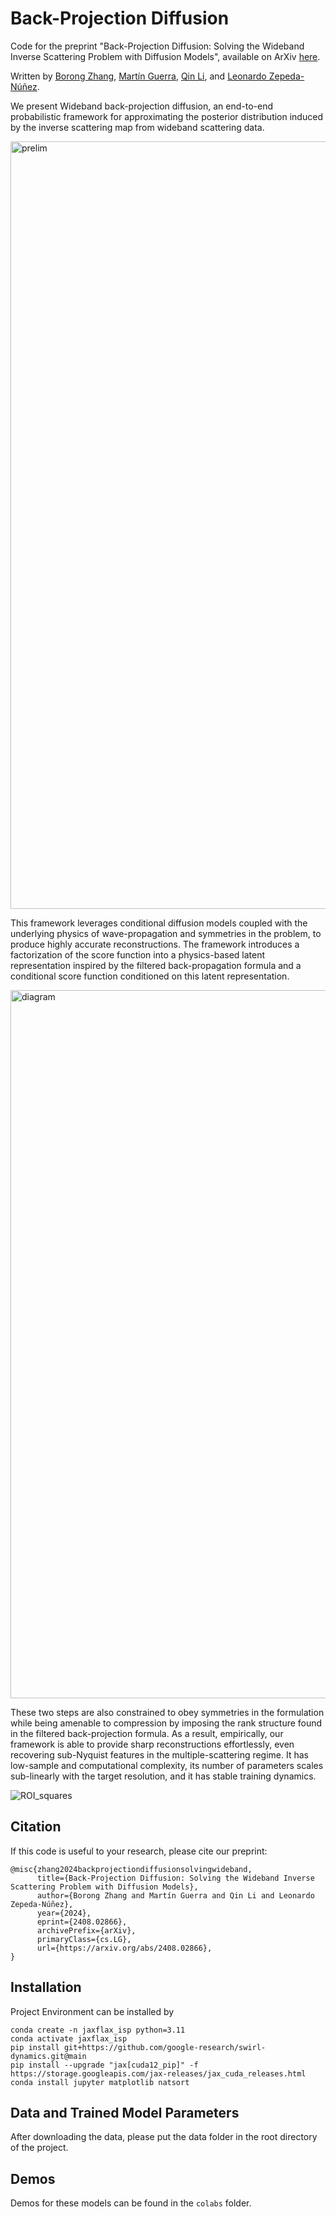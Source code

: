 # Back-Projection Diffusion
Code for the preprint "Back-Projection Diffusion: Solving the Wideband Inverse Scattering Problem with Diffusion Models", available on ArXiv [here](https://arxiv.org/abs/2408.02866). 

Written by [Borong Zhang](https://github.com/borongzhang), [Martín Guerra](https://sites.google.com/wisc.edu/martinguerra/), [Qin Li](https://sites.google.com/view/qinlimadison/home), and [Leonardo Zepeda-Núñez](https://research.google/people/leonardozepedanez/?&type=google).

We present Wideband back-projection diffusion, an end-to-end probabilistic framework for approximating the posterior distribution induced by the inverse scattering map from wideband scattering data. 

<img width="1228" alt="prelim" src="https://github.com/user-attachments/assets/e21c10e4-a451-424e-a7c2-a785a207a4d4" />

This framework leverages conditional diffusion models coupled with the underlying physics of wave-propagation and symmetries in the problem, to produce highly accurate reconstructions. The framework introduces a factorization of the score function into a physics-based latent representation inspired by the filtered back-propagation formula and a conditional score function conditioned on this latent representation. 

<img width="1133" alt="diagram" src="https://github.com/user-attachments/assets/a185576e-75b7-42d3-a83d-bf5e4e3fe0a5" />

These two steps are also constrained to obey symmetries in the formulation while being amenable to compression by imposing the rank structure found in the filtered back-projection formula. As a result, empirically, our framework is able to provide sharp reconstructions effortlessly, even recovering sub-Nyquist features in the multiple-scattering regime. It has low-sample and computational complexity, its number of parameters scales sub-linearly with the target resolution, and it has stable training dynamics.

![ROI_squares](https://github.com/user-attachments/assets/b7e93e52-c749-478e-bf6f-df7287045fd8)

## Citation

If this code is useful to your research, please cite our preprint:
```
@misc{zhang2024backprojectiondiffusionsolvingwideband,
      title={Back-Projection Diffusion: Solving the Wideband Inverse Scattering Problem with Diffusion Models}, 
      author={Borong Zhang and Martín Guerra and Qin Li and Leonardo Zepeda-Núñez},
      year={2024},
      eprint={2408.02866},
      archivePrefix={arXiv},
      primaryClass={cs.LG},
      url={https://arxiv.org/abs/2408.02866}, 
}
```

## Installation
Project Environment can be installed by 
```
conda create -n jaxflax_isp python=3.11 
conda activate jaxflax_isp
pip install git+https://github.com/google-research/swirl-dynamics.git@main
pip install --upgrade "jax[cuda12_pip]" -f https://storage.googleapis.com/jax-releases/jax_cuda_releases.html
conda install jupyter matplotlib natsort 
```

## Data and Trained Model Parameters
After downloading the data, please put the data folder in the root directory of the project.


## Demos
Demos for these models can be found in the `colabs` folder.
